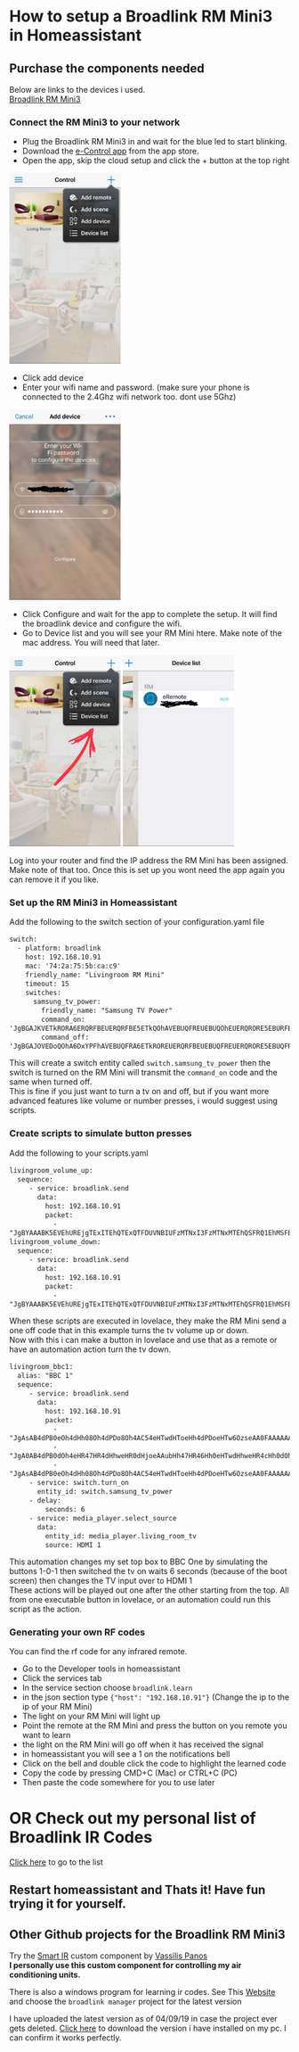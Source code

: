 # How to setup a Broadlink RM Mini3 in Homeassistant

## Purchase the components needed
Below are links to the devices i used.  
[Broadlink RM Mini3](https://www.banggood.com/custlink/KD3GBKOZT9)  

### Connect the RM Mini3 to your network
* Plug the Broadlink RM Mini3 in and wait for the blue led to start blinking.  
* Download the [e-Control app](https://apps.apple.com/us/app/broadlink-e-control/id793152994) from the app store.  
* Open the app, skip the cloud setup and click the + button at the top right  
<img src="https://github.com/geekyclarkey/homeassistant/blob/master/hass_projects/broadlink_rm_mini3_and_homeassistant/images/add_button.jpg" width="200px">  

* Click add device  
* Enter your wifi name and password. (make sure your phone is connected to the 2.4Ghz wifi network too. dont use 5Ghz)
<img src="https://github.com/geekyclarkey/homeassistant/blob/master/hass_projects/broadlink_rm_mini3_and_homeassistant/images/wifi.jpg" width="200px">   

* Click Configure and wait for the app to complete the setup. It will find the broadlink device and configure the wifi.
* Go to Device list and you will see your RM Mini htere. Make note of the mac address. You will need that later.
<img src="https://github.com/geekyclarkey/homeassistant/blob/master/hass_projects/broadlink_rm_mini3_and_homeassistant/images/device_list.jpg" width="200px">
<img src="https://github.com/geekyclarkey/homeassistant/blob/master/hass_projects/broadlink_rm_mini3_and_homeassistant/images/mac.jpg" width="200px">  

Log into your router and find the IP address the RM Mini has been assigned. Make note of that too.
Once this is set up you wont need the app again you can remove it if you like.

### Set up the RM Mini3 in Homeassistant
Add the following to the switch section of your configuration.yaml file  
```
switch:
  - platform: broadlink
    host: 192.168.10.91
    mac: '74:2a:75:5b:ca:c9'
    friendly_name: "Livingroom RM Mini"
    timeout: 15
    switches:
      samsung_tv_power:
        friendly_name: "Samsung TV Power"
        command_on: 'JgBGAJKVETkRORA6ERQRFBEUERQRFBE5ETkQOhAVEBUQFREUEBUQOhEUERQRORE5EBURFBA6EBUQOhE5EBUQFRA6EDoRFBEADQUAAA=='
        command_off: 'JgBGAJOVEDoQOhA6DxYPFhAVEBUQFRA6ETkROREUERQRFBEUEBUQFREUERQRORE5EBUQFRE5ETkRORE5ERUQFRA6DzsPFhAADQUAAA=='
```
This will create a switch entity called `switch.samsung_tv_power` then the switch is turned on the RM Mini will transmit the `command_on` code and the same when turned off.  
This is fine if you just want to turn a tv on and off, but if you want more advanced features like volume or number presses, i would suggest using scripts.

### Create scripts to simulate button presses
Add the following to your scripts.yaml
```
livingroom_volume_up:
  sequence:
     - service: broadlink.send
       data:
         host: 192.168.10.91
         packet:
           - "JgBYAAABK5EVEhUREjgTExITEhQTExQTFDUVNBIUFzMTNxI3FzMTNxMTEhQSFRQ1EhMSFBIUEhQTNxM2FDcTExI3FTQVNRU1EwAFyQABKEoTAAycAAEnSxMADQU="
livingroom_volume_down:
  sequence:
     - service: broadlink.send
       data:
         host: 192.168.10.91
         packet:
           - "JgBYAAABK5EVEhUREjgTExITEhQTExQTFDUVNBIUFzMTNxI3FzMTNxMTEhQSFRQ1EhMSFBIUEhQTNxM2FDcTExI3FTQVNRU1EwAFyQABKEoTAAycAAEnSxMADQU="
```

When these scripts are executed in lovelace, they make the RM Mini send a one off code that in this example turns the tv volume up or down.  
Now with this i can make a button in lovelace and use that as a remote or have an automation action turn the tv down.

```
livingroom_bbc1:
  alias: "BBC 1"
  sequence:
     - service: broadlink.send
       data:
         host: 192.168.10.91
         packet:
           - "JgAsAB4dPB0eOh4dHh08Oh4dPDo8Oh4AC54eHTwdHToeHh4dPDoeHTw6OzseAA0FAAAAAAAAAAAAAAAA"
           - "JgA0AB4dPB0dOh4eHR47HR4dHhweHR0dHjoeAAubHh47HR46Hh0eHTwdHhweHR4cHh0dOh4ADQUAAAAA"
           - "JgAsAB4dPB0eOh4dHh08Oh4dPDo8Oh4AC54eHTwdHToeHh4dPDoeHTw6OzseAA0FAAAAAAAAAAAAAAAA"
     - service: switch.turn_on
       entity_id: switch.samsung_tv_power
     - delay:
         seconds: 6
     - service: media_player.select_source
       data:
         entity_id: media_player.living_room_tv
         source: HDMI 1
```
This automation changes my set top box to BBC One by simulating the buttons 1-0-1 then switched the tv on waits 6 seconds (because of the boot screen) then changes the TV input over to HDMI 1  
These actions will be played out one after the other starting from the top. All from one executable button in lovelace, or an automation could run this script as the action.

### Generating your own RF codes
You can find the rf code for any infrared remote.  
* Go to the Developer tools in homeassistant
* Click the services tab
* In the service section choose `broadlink.learn`
* in the json section type `{"host": "192.168.10.91"}` (Change the ip to the ip of your RM Mini)
* The light on your RM Mini will light up
* Point the remote at the RM Mini and press the button on you remote you want to learn
* the light on the RM Mini will go off when it has received the signal
* in homeassistant you will see a 1 on the notifications bell
* Click on the bell and double click the code to highlight the learned code
* Copy the code by pressing CMD+C (Mac) or CTRL+C (PC)
* Then paste the code somewhere for you to use later

# OR Check out my personal list of Broadlink IR Codes 
[Click here](https://github.com/geekyclarkey/homeassistant/blob/master/Broadlink_IR_Codes.md) to go to the list

## Restart homeassistant and Thats it! Have fun trying it for yourself.

## Other Github projects for the Broadlink RM Mini3
Try the [Smart IR](https://github.com/smartHomeHub/SmartIR) custom component by [Vassilis Panos](https://github.com/smartHomeHub)  
**I personally use this custom component for controlling my air conditioning units.**

There is also a windows program for learning ir codes.
See This [Website](https://sourceforge.net/u/tech-blog/profile/) and choose the `broadlink manager` project for the latest version

I have uploaded the latest version as of 04/09/19 in case the project ever gets deleted. [Click here](https://github.com/geekyclarkey/homeassistant/raw/master/hass_projects/broadlink_rm_mini3_and_homeassistant/Broadlink_Manager.exe) to download the version i have installed on my pc. I can confirm it works perfectly.
